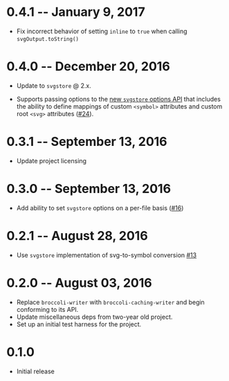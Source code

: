 # 0.4.1 -- January 9, 2017

- Fix incorrect behavior of setting `inline` to `true` when calling `svgOutput.toString()`


# 0.4.0 -- December 20, 2016

- Update to `svgstore` @ 2.x.
 + Supports passing options to the [new `svgstore` options API](https://github.com/svgstore/svgstore#options)
 that includes the ability to define mappings of custom `<symbol>`
 attributes and custom root `<svg>` attributes ([#24](https://github.com/svgstore/broccoli-svgstore/pull/24)).


# 0.3.1 -- September 13, 2016
- Update project licensing


# 0.3.0 -- September 13, 2016
- Add ability to set `svgstore` options on a per-file basis ([#16](https://github.com/svgstore/broccoli-svgstore/pull/16))


# 0.2.1 -- August 28, 2016
- Use `svgstore` implementation of svg-to-symbol conversion [#13](https://github.com/svgstore/broccoli-svgstore/pull/13)


# 0.2.0 -- August 03, 2016
- Replace `broccoli-writer` with `broccoli-caching-writer` and begin conforming to its API.
- Update miscellaneous deps from two-year old project.
- Set up an initial test harness for the project.


# 0.1.0
- Initial release
